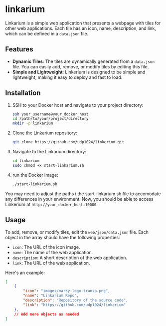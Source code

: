 # linkarium

Linkarium is a simple web application that presents a webpage with tiles for other web applications. Each tile has an icon, name, description, and link, which can be defined in a `data.json` file.

## Features

- **Dynamic Tiles**: The tiles are dynamically generated from a `data.json` file. You can easily add, remove, or modify tiles by editing this file.
- **Simple and Lightweight**: Linkerium is designed to be simple and lightweight, making it easy to deploy and fast to load.

## Installation

1. SSH to your Docker host and navigate to your project directory:

    ```bash
    ssh your_username@your_docker_host
    cd /path/to/your/project/directory
    mkdir -p linkarium
    ```

2. Clone the Linkarium repository:

    ```bash
    git clone https://github.com/udp1024/linkerium.git
    ```

3. Navigate to the Linkarium directory:

    ```bash
    cd linkarium
    sudo chmod +x start-linkarium.sh
    ```

4. run the Docker image:

    ```bash
    ./start-linkarium.sh
    ```
You may need to adjust the paths i the start-linkarium.sh file to accomodate any differences in your environment.
Now, you should be able to access Linkerium at `http://your_docker_host:10080`.

## Usage

To add, remove, or modify tiles, edit the `web/json/data.json` file. Each object in the array should have the following properties:

- `icon`: The URL of the icon image.
- `name`: The name of the web application.
- `description`: A short description of the web application.
- `link`: The URL of the web application.

Here's an example:

```json
[
    {
        "icon": "images/marky-logo-transp.png",
        "name": "Linkarium Repo",
        "description": "Repository of the source code",
        "link": "https://github.com/udp1024/linkarium"
    },
    // Add more objects as needed
]

